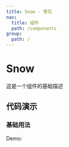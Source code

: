 ```yaml
---
title: Snow - 雪花
nav:
  title: 组件
  path: /components
group:
  path: /
---
```


# Snow

这是一个组件的基础描述

## 代码演示

### 基础用法

Demo:

<code src="./demos/index.tsx"  background="#f0f2f5" />
